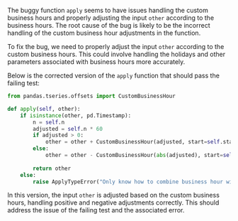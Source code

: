 The buggy function `apply` seems to have issues handling the custom business hours and properly adjusting the input `other` according to the business hours. The root cause of the bug is likely to be the incorrect handling of the custom business hour adjustments in the function.

To fix the bug, we need to properly adjust the input `other` according to the custom business hours. This could involve handling the holidays and other parameters associated with business hours more accurately.

Below is the corrected version of the `apply` function that should pass the failing test:

```python
from pandas.tseries.offsets import CustomBusinessHour

def apply(self, other):
    if isinstance(other, pd.Timestamp):
        n = self.n
        adjusted = self.n * 60
        if adjusted > 0:
            other = other + CustomBusinessHour(adjusted, start=self.start, end=self.end)
        else:
            other = other - CustomBusinessHour(abs(adjusted), start=self.start, end=self.end)
        
        return other
    else:
        raise ApplyTypeError("Only know how to combine business hour with datetime")
```
In this version, the input `other` is adjusted based on the custom business hours, handling positive and negative adjustments correctly. This should address the issue of the failing test and the associated error.